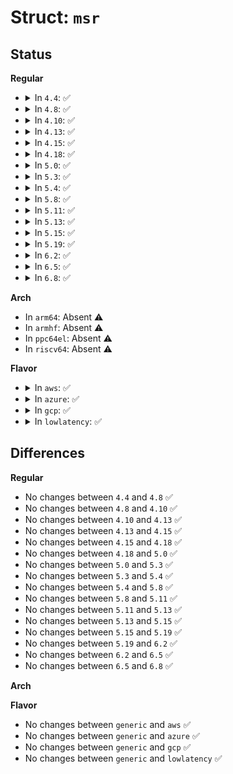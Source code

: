# Struct: <code>msr</code>

## Status
<b>Regular</b>
<ul>
<li>
<details>
<summary>In <code>4.4</code>: ✅</summary>

```c
struct msr {
    u32 l;
    u32 h;
    u64 q;
};
```
</details>
</li>
<li>
<details>
<summary>In <code>4.8</code>: ✅</summary>

```c
struct msr {
    u32 l;
    u32 h;
    u64 q;
};
```
</details>
</li>
<li>
<details>
<summary>In <code>4.10</code>: ✅</summary>

```c
struct msr {
    u32 l;
    u32 h;
    u64 q;
};
```
</details>
</li>
<li>
<details>
<summary>In <code>4.13</code>: ✅</summary>

```c
struct msr {
    u32 l;
    u32 h;
    u64 q;
};
```
</details>
</li>
<li>
<details>
<summary>In <code>4.15</code>: ✅</summary>

```c
struct msr {
    u32 l;
    u32 h;
    u64 q;
};
```
</details>
</li>
<li>
<details>
<summary>In <code>4.18</code>: ✅</summary>

```c
struct msr {
    u32 l;
    u32 h;
    u64 q;
};
```
</details>
</li>
<li>
<details>
<summary>In <code>5.0</code>: ✅</summary>

```c
struct msr {
    u32 l;
    u32 h;
    u64 q;
};
```
</details>
</li>
<li>
<details>
<summary>In <code>5.3</code>: ✅</summary>

```c
struct msr {
    u32 l;
    u32 h;
    u64 q;
};
```
</details>
</li>
<li>
<details>
<summary>In <code>5.4</code>: ✅</summary>

```c
struct msr {
    u32 l;
    u32 h;
    u64 q;
};
```
</details>
</li>
<li>
<details>
<summary>In <code>5.8</code>: ✅</summary>

```c
struct msr {
    u32 l;
    u32 h;
    u64 q;
};
```
</details>
</li>
<li>
<details>
<summary>In <code>5.11</code>: ✅</summary>

```c
struct msr {
    u32 l;
    u32 h;
    u64 q;
};
```
</details>
</li>
<li>
<details>
<summary>In <code>5.13</code>: ✅</summary>

```c
struct msr {
    u32 l;
    u32 h;
    u64 q;
};
```
</details>
</li>
<li>
<details>
<summary>In <code>5.15</code>: ✅</summary>

```c
struct msr {
    u32 l;
    u32 h;
    u64 q;
};
```
</details>
</li>
<li>
<details>
<summary>In <code>5.19</code>: ✅</summary>

```c
struct msr {
    u32 l;
    u32 h;
    u64 q;
};
```
</details>
</li>
<li>
<details>
<summary>In <code>6.2</code>: ✅</summary>

```c
struct msr {
    u32 l;
    u32 h;
    u64 q;
};
```
</details>
</li>
<li>
<details>
<summary>In <code>6.5</code>: ✅</summary>

```c
struct msr {
    u32 l;
    u32 h;
    u64 q;
};
```
</details>
</li>
<li>
<details>
<summary>In <code>6.8</code>: ✅</summary>

```c
struct msr {
    u32 l;
    u32 h;
    u64 q;
};
```
</details>
</li>
</ul>
<b>Arch</b>
<ul>
<li>
In <code>arm64</code>: Absent ⚠️
</li>
<li>
In <code>armhf</code>: Absent ⚠️
</li>
<li>
In <code>ppc64el</code>: Absent ⚠️
</li>
<li>
In <code>riscv64</code>: Absent ⚠️
</li>
</ul>
<b>Flavor</b>
<ul>
<li>
<details>
<summary>In <code>aws</code>: ✅</summary>

```c
struct msr {
    u32 l;
    u32 h;
    u64 q;
};
```
</details>
</li>
<li>
<details>
<summary>In <code>azure</code>: ✅</summary>

```c
struct msr {
    u32 l;
    u32 h;
    u64 q;
};
```
</details>
</li>
<li>
<details>
<summary>In <code>gcp</code>: ✅</summary>

```c
struct msr {
    u32 l;
    u32 h;
    u64 q;
};
```
</details>
</li>
<li>
<details>
<summary>In <code>lowlatency</code>: ✅</summary>

```c
struct msr {
    u32 l;
    u32 h;
    u64 q;
};
```
</details>
</li>
</ul>

## Differences
<b>Regular</b>
<ul>
<li>
No changes between <code>4.4</code> and <code>4.8</code> ✅
</li>
<li>
No changes between <code>4.8</code> and <code>4.10</code> ✅
</li>
<li>
No changes between <code>4.10</code> and <code>4.13</code> ✅
</li>
<li>
No changes between <code>4.13</code> and <code>4.15</code> ✅
</li>
<li>
No changes between <code>4.15</code> and <code>4.18</code> ✅
</li>
<li>
No changes between <code>4.18</code> and <code>5.0</code> ✅
</li>
<li>
No changes between <code>5.0</code> and <code>5.3</code> ✅
</li>
<li>
No changes between <code>5.3</code> and <code>5.4</code> ✅
</li>
<li>
No changes between <code>5.4</code> and <code>5.8</code> ✅
</li>
<li>
No changes between <code>5.8</code> and <code>5.11</code> ✅
</li>
<li>
No changes between <code>5.11</code> and <code>5.13</code> ✅
</li>
<li>
No changes between <code>5.13</code> and <code>5.15</code> ✅
</li>
<li>
No changes between <code>5.15</code> and <code>5.19</code> ✅
</li>
<li>
No changes between <code>5.19</code> and <code>6.2</code> ✅
</li>
<li>
No changes between <code>6.2</code> and <code>6.5</code> ✅
</li>
<li>
No changes between <code>6.5</code> and <code>6.8</code> ✅
</li>
</ul>
<b>Arch</b>
<ul>
</ul>
<b>Flavor</b>
<ul>
<li>
No changes between <code>generic</code> and <code>aws</code> ✅
</li>
<li>
No changes between <code>generic</code> and <code>azure</code> ✅
</li>
<li>
No changes between <code>generic</code> and <code>gcp</code> ✅
</li>
<li>
No changes between <code>generic</code> and <code>lowlatency</code> ✅
</li>
</ul>
